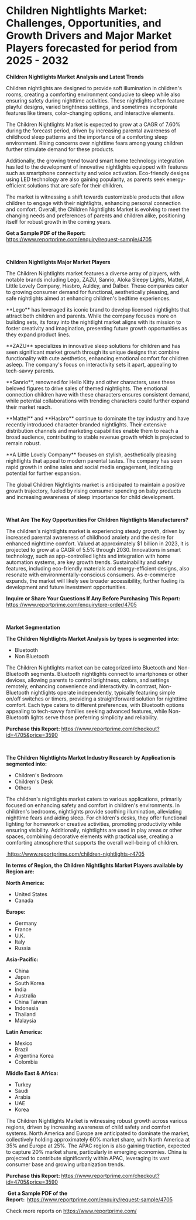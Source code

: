 <p><h1>Children Nightlights Market: Challenges, Opportunities, and Growth Drivers and Major Market Players forecasted for period from 2025 - 2032</h1></p><p><strong>Children Nightlights Market Analysis and Latest Trends</strong></p>
<p><p>Children nightlights are designed to provide soft illumination in children's rooms, creating a comforting environment conducive to sleep while also ensuring safety during nighttime activities. These nightlights often feature playful designs, varied brightness settings, and sometimes incorporate features like timers, color-changing options, and interactive elements. </p><p>The Children Nightlights Market is expected to grow at a CAGR of 7.60% during the forecast period, driven by increasing parental awareness of childhood sleep patterns and the importance of a comforting sleep environment. Rising concerns over nighttime fears among young children further stimulate demand for these products. </p><p>Additionally, the growing trend toward smart home technology integration has led to the development of innovative nightlights equipped with features such as smartphone connectivity and voice activation. Eco-friendly designs using LED technology are also gaining popularity, as parents seek energy-efficient solutions that are safe for their children. </p><p>The market is witnessing a shift towards customizable products that allow children to engage with their nightlights, enhancing personal connection and comfort. Overall, the Children Nightlights Market is evolving to meet the changing needs and preferences of parents and children alike, positioning itself for robust growth in the coming years.</p></p>
<p><strong>Get a Sample PDF of the Report:&nbsp;</strong> <a href="https://www.reportprime.com/enquiry/request-sample/4705?utm_campaign=3199&utm_medium=2&utm_source=Github&utm_content=ia&utm_term=19032025&utm_id=children-nightlights">https://www.reportprime.com/enquiry/request-sample/4705</a></p>
<p>&nbsp;</p>
<p><strong>Children Nightlights Major Market Players</strong></p>
<p><p>The Children Nightlights market features a diverse array of players, with notable brands including Lego, ZAZU, Sanrio, Aloka Sleepy Lights, Mattel, A Little Lovely Company, Hasbro, Auldey, and Dalber. These companies cater to growing consumer demand for functional, aesthetically pleasing, and safe nightlights aimed at enhancing children's bedtime experiences.</p><p>**Lego** has leveraged its iconic brand to develop licensed nightlights that attract both children and parents. While the company focuses more on building sets, its foray into the nightlight market aligns with its mission to foster creativity and imagination, presenting future growth opportunities as they expand product lines.</p><p>**ZAZU** specializes in innovative sleep solutions for children and has seen significant market growth through its unique designs that combine functionality with cute aesthetics, enhancing emotional comfort for children asleep. The company's focus on interactivity sets it apart, appealing to tech-savvy parents.</p><p>**Sanrio**, renowned for Hello Kitty and other characters, uses these beloved figures to drive sales of themed nightlights. The emotional connection children have with these characters ensures consistent demand, while potential collaborations with trending characters could further expand their market reach.</p><p>**Mattel** and **Hasbro** continue to dominate the toy industry and have recently introduced character-branded nightlights. Their extensive distribution channels and marketing capabilities enable them to reach a broad audience, contributing to stable revenue growth which is projected to remain robust.</p><p>**A Little Lovely Company** focuses on stylish, aesthetically pleasing nightlights that appeal to modern parental tastes. The company has seen rapid growth in online sales and social media engagement, indicating potential for further expansion.</p><p>The global Children Nightlights market is anticipated to maintain a positive growth trajectory, fueled by rising consumer spending on baby products and increasing awareness of sleep importance for child development.</p></p>
<p>&nbsp;</p>
<p><strong>What Are The Key Opportunities For Children Nightlights Manufacturers?</strong></p>
<p><p>The children's nightlights market is experiencing steady growth, driven by increased parental awareness of childhood anxiety and the desire for enhanced nighttime comfort. Valued at approximately $1 billion in 2023, it is projected to grow at a CAGR of 5.5% through 2030. Innovations in smart technology, such as app-controlled lights and integration with home automation systems, are key growth trends. Sustainability and safety features, including eco-friendly materials and energy-efficient designs, also resonate with environmentally-conscious consumers. As e-commerce expands, the market will likely see broader accessibility, further fueling its development and future investment opportunities.</p></p>
<p><strong>Inquire or Share Your Questions If Any Before Purchasing This Report:</strong> <a href="https://www.reportprime.com/enquiry/pre-order/4705?utm_campaign=3199&utm_medium=2&utm_source=Github&utm_content=ia&utm_term=19032025&utm_id=children-nightlights">https://www.reportprime.com/enquiry/pre-order/4705</a></p>
<p>&nbsp;</p>
<p><strong>Market Segmentation</strong></p>
<p><strong>The Children Nightlights Market Analysis by types is segmented into:</strong></p>
<p><ul><li>Bluetooth</li><li>Non Bluetooth</li></ul></p>
<p><p>The Children Nightlights market can be categorized into Bluetooth and Non-Bluetooth segments. Bluetooth nightlights connect to smartphones or other devices, allowing parents to control brightness, colors, and settings remotely, enhancing convenience and interactivity. In contrast, Non-Bluetooth nightlights operate independently, typically featuring simple on/off switches or timers, providing a straightforward solution for nighttime comfort. Each type caters to different preferences, with Bluetooth options appealing to tech-savvy families seeking advanced features, while Non-Bluetooth lights serve those preferring simplicity and reliability.</p></p>
<p><strong>Purchase this Report:&nbsp;</strong><a href="https://www.reportprime.com/checkout?id=4705&price=3590&utm_campaign=3199&utm_medium=2&utm_source=Github&utm_content=ia&utm_term=19032025&utm_id=children-nightlights">https://www.reportprime.com/checkout?id=4705&price=3590</a></p>
<p>&nbsp;</p>
<p><strong>The Children Nightlights Market Industry Research by Application is segmented into:</strong></p>
<p><ul><li>Children's Bedroom</li><li>Children's Desk</li><li>Others</li></ul></p>
<p><p>The children's nightlights market caters to various applications, primarily focused on enhancing safety and comfort in children's environments. In children's bedrooms, nightlights provide soothing illumination, alleviating nighttime fears and aiding sleep. For children's desks, they offer functional lighting for homework or creative activities, promoting productivity while ensuring visibility. Additionally, nightlights are used in play areas or other spaces, combining decorative elements with practical use, creating a comforting atmosphere that supports the overall well-being of children.</p></p>
<p><a href="https://www.reportprime.com/children-nightlights-r4705?utm_campaign=3199&utm_medium=2&utm_source=Github&utm_content=ia&utm_term=19032025&utm_id=children-nightlights">&nbsp;https://www.reportprime.com/children-nightlights-r4705</a></p>
<p><strong>In terms of Region, the Children Nightlights Market Players available by Region are:</strong></p>
<p>
    <p> <strong> North America: </strong>
        <ul>
            <li>United States</li>
            <li>Canada</li>
        </ul>
        </p> 
    <p> <strong> Europe: </strong>
        <ul>
            <li>Germany</li>
            <li>France</li>
            <li>U.K.</li>
            <li>Italy</li>
            <li>Russia</li>
        </ul>
        </p> 
    <p> <strong> Asia-Pacific: </strong>
        <ul>
            <li>China</li>
            <li>Japan</li>
            <li>South Korea</li>
            <li>India</li>
            <li>Australia</li>
            <li>China Taiwan</li>
            <li>Indonesia</li>
            <li>Thailand</li>
            <li>Malaysia</li>
        </ul>
        </p> 
    <p> <strong> Latin America: </strong>
        <ul>
            <li>Mexico</li>
            <li>Brazil</li>
            <li>Argentina Korea</li>
            <li>Colombia</li>
        </ul>
        </p> 
    <p> <strong> Middle East & Africa: </strong>
        <ul>
            <li>Turkey</li>
            <li>Saudi</li>
            <li>Arabia</li>
            <li>UAE</li>
            <li>Korea</li>
        </ul>
    </p>
    </p>
<p><p>The Children Nightlights Market is witnessing robust growth across various regions, driven by increasing awareness of child safety and comfort systems. North America and Europe are anticipated to dominate the market, collectively holding approximately 60% market share, with North America at 35% and Europe at 25%. The APAC region is also gaining traction, expected to capture 20% market share, particularly in emerging economies. China is projected to contribute significantly within APAC, leveraging its vast consumer base and growing urbanization trends.</p></p>
<p><strong>Purchase this Report: </strong><a href="https://www.reportprime.com/checkout?id=4705&price=3590&utm_campaign=3199&utm_medium=2&utm_source=Github&utm_content=ia&utm_term=19032025&utm_id=children-nightlights">https://www.reportprime.com/checkout?id=4705&price=3590</a></p>
<p>&nbsp;<strong>Get a Sample PDF of the Report:&nbsp;&nbsp;</strong><a href="https://www.reportprime.com/enquiry/request-sample/4705?utm_campaign=3199&utm_medium=2&utm_source=Github&utm_content=ia&utm_term=19032025&utm_id=children-nightlights">https://www.reportprime.com/enquiry/request-sample/4705</a></p>
<p><strong></strong></p>
<p>Check more reports on <a href="https://www.reportprime.com/?utm_campaign=3199&utm_medium=2&utm_source=Github&utm_content=ia&utm_term=19032025&utm_id=children-nightlights">https://www.reportprime.com/</a></p>